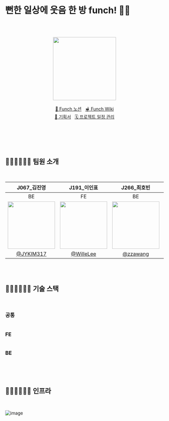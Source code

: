 # 뻔한 일상에 웃음 한 방 funch! 👊🏻

<br><br>

<div align="center">
  <img src="https://github.com/user-attachments/assets/79a0a157-077f-4646-9a7d-9f7dfb23f601" width=200>
</div>
<br>
<div align="center">
    <a href="https://www.notion.so/zzawang/Funch-127f2d1fd66d801dbf95ebb851c5763f" target="_blank">🧀 Funch 노션</a> &nbsp 
    <a href="https://github.com/boostcampwm-2024/web25-funch/wiki" target="_blank">🫕 Funch Wiki</a><br> 
    <a href="https://www.notion.so/zzawang/127f2d1fd66d8042924cdb577dddee89" target="_blank">📝 기획서</a> &nbsp 
    <a href="https://github.com/orgs/boostcampwm-2024/projects/106" target="_blank">🗓 프로젝트 일정 관리</a> 
</div>

<br><br><br><br>

## 👩🏻‍💻🧑🏻‍💻 팀원 소개

<br>

<div align="center">
  
|                               J067_김진영                               |                                J191_이인표                               |                                J266_최호빈                                 |                                 J279_홍정우                                 |
| :------------------------------------------------------------------------: | :------------------------------------------------------------------------: | :------------------------------------------------------------------------: | :-------------------------------------------------------------------------: |
|                                     BE                                     |                                     FE                                     |                                     BE                                     |                                     FE                                      |
| <img src="https://avatars.githubusercontent.com/u/83767872?s=400&u=4c71ae06814eea5e26489d795cdb91f834f0847f&v=4" width=150> | <img src="https://avatars.githubusercontent.com/u/95832210?v=4" width=150> | <img src="https://avatars.githubusercontent.com/u/103445254?v=4" width=150> | <img src="https://avatars.githubusercontent.com/u/79641160?v=4" width=150> |
|                   [@JYKIM317](https://github.com/JYKIM317)                   |                      [@WilleLee](https://github.com/WilleLee)                      |               [@zzawang](https://github.com/zzawang)               |                   [@HongBoogie](https://github.com/HongBoogie)                    |

</div>

<br><br>

## 👩🏻‍💻🧑🏻‍💻 기술 스택

<br>


### 공통
<img src="https://firebasestorage.googleapis.com/v0/b/stackticon-81399.appspot.com/o/images%2F1732786637665?alt=media&token=d070c4d4-5a58-4e23-af1d-a7e678d4035b" alt="" />

### FE
<img src="https://firebasestorage.googleapis.com/v0/b/stackticon-81399.appspot.com/o/images%2F1732798743094?alt=media&token=d5b7a4d0-af68-4e54-bc3a-ba25d35a1af1)](https://github.com/msdio/stackticon" alt="" />

### BE
<img src="https://firebasestorage.googleapis.com/v0/b/stackticon-81399.appspot.com/o/images%2F1732804776477?alt=media&token=24f661e1-d9b7-4441-bb1a-640cb838c7b0" alt="" />

<br><br>


## 👩🏻‍💻🧑🏻‍💻 인프라

<br>

![image](https://github.com/user-attachments/assets/8fb4260a-714d-49f7-8057-93d47da0bdb7)


